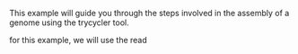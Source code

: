 This example will guide you through the steps involved in the assembly of a genome using the trycycler tool.

for this example, we will use the read
